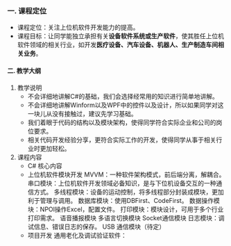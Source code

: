 ### 一. 课程定位

- 课程定位：关注上位机软件开发能力的提高。
- 课程目标：让同学能独立承担有关**设备软件系统或生产软件**，使其胜任上位机软件领域的相关行业，如开发**医疗设备、汽车设备、机器人、生产制造车间相关业务**。

#### 二. 教学大纲

1. 教学说明
	- 不会详细地讲解C#的基础，我们会选择经常用的知识进行简单地讲解。
	- 不会详细地讲解Winform以及WPF中的控件以及设计，所以如果同学对这一块儿从没有接触过，建议先学习基础。
	- 我们着眼于代码的结构以及模块架构，使得同学符合实际企业和公司的岗位要求。
	- 相关代码开发经验分享，更符合实际工作的开发，使得同学从事于相关行业时更加轻松。
2. 课程内容
	- C# 核心内容
	- 上位机软件模块开发
			MVVM：一种软件架构模式，前后端分离，解耦合。
			串口模块：上位机软件开发领域必备知识，是与下位机设备交互的一种通信方式。
			多线程模块：设备的运动控制，将多线程部分封装成模块，更加利于管理与调用。
			数据库模块：使用DBFirst、CodeFirst。
			数据操作模块：NPOI操作Excel，配置文件。
			打印模块：模块设计，可用于多个行业打印需求。
			语音播报模块
			多语言切换模块
			Socket通信模块
			日志模块：调试信息、错误日志的保存。
			USB 通信模块（待定）
	- 项目开发
			通用老化及调试验证软件：

	
